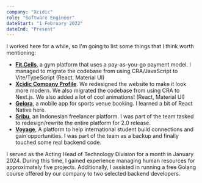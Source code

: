```yaml
---
company: "Xcidic"
role: "Software Engineer"
dateStart: "1 February 2022"
dateEnd: "Present"
---
```


I worked here for a while, so I'm going to list some things that I think worth mentioning:

- [**Fit.Cells**](https://www.fitcells.com), a gym platform that uses a pay-as-you-go payment model. I managed to migrate the codebase from using CRA/JavaScript to Vite/TypeScript (React, Material UI)
- [**Xcidic Company Profile**](https://xcidic.com). We redesigned the website to make it look more modern. We also migrated the codebase from using CRA to Next.js. We also added a lot of cool animations! (React, Material UI)
- [**Gelora**](https://www.gelora.id), a mobile app for sports venue booking. I learned a bit of React Native here.
- [**Sribu**](https://www.sribu.com), an Indonesian freelancer platform. I was part of the team tasked to redesign/rewrite the entire platform for 2.0 release.
- [**Voyage**](https://myvoyage.io/), A platform to help international student build connections and gain opportunities. I was part of the team as a backup and finally touched some real backend code.

I served as the Acting Head of Technology Division for a month in January 2024. During this time, I gained experience managing human resources for approximately five projects. Additionally, I assisted in running a free Golang course offered by our company to two selected backend developers.
